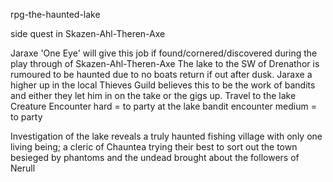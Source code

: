 rpg-the-haunted-lake

side quest in Skazen-Ahl-Theren-Axe

Jaraxe 'One Eye' will give this job if found/cornered/discovered during the play through of Skazen-Ahl-Theren-Axe
The lake to the SW of Drenathor is rumoured to be haunted due to no boats return if out after dusk. Jaraxe a higher up in the local Thieves Guild believes this to be the work of bandits and either they let him in on the take or the gigs up.
Travel to the lake Creature Encounter hard = to party
at the lake bandit encounter medium = to party

Investigation of the lake reveals a truly haunted fishing village with only one living being; a cleric of Chauntea trying their best to sort out the town besieged by phantoms and the undead brought about the followers of Nerull
